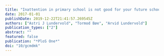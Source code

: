 ```yaml
---
title: "Inattention in primary school is not good for your future school achievement—A pattern classification study"
date: 2017-01-01
publishDate: 2019-12-22T21:41:57.269545Z
authors: ["Astri J Lundervold", "Tormod Bøe", "Arvid Lundervold"]
publication_types: ["2"]
abstract: ""
featured: false
publication: "*PloS One*"
doi: "10/gcmdmk"
---
```


